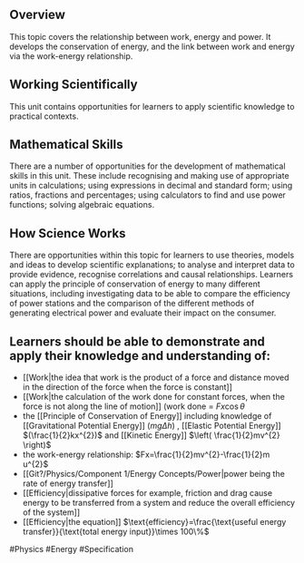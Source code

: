 ## Overview
This topic covers the relationship between work, energy and power. It develops the conservation of energy, and the link between work and energy via the work-energy relationship.
## Working Scientifically
This unit contains opportunities for learners to apply scientific knowledge to practical contexts.
## Mathematical Skills
There are a number of opportunities for the development of mathematical skills in this unit. These include recognising and making use of appropriate units in calculations; using expressions in decimal and standard form; using ratios, fractions and percentages; using calculators to find and use power functions; solving algebraic equations.
## How Science Works
There are opportunities within this topic for learners to use theories, models and ideas to develop scientific explanations; to analyse and interpret data to provide evidence, recognise correlations and causal relationships. Learners can apply the principle of conservation of energy to many different situations, including investigating data to be able to compare the efficiency of power stations and the comparison of the different methods of generating electrical power and evaluate their impact on the consumer.
## Learners should be able to demonstrate and apply their knowledge and understanding of:
- [[Work|the idea that work is the product of a force and distance moved in the direction of the force when the force is constant]]
- [[Work|the calculation of the work done for constant forces, when the force is not along the line of motion]] (work done = $Fx\cos\theta$
- the [[Principle of Conservation of Energy]] including knowledge of [[Gravitational Potential Energy]] $(mg\Delta h)$ , [[Elastic Potential Energy]] $(\frac{1}{2}kx^{2})$ and [[Kinetic Energy]] $\left( \frac{1}{2}mv^{2} \right)$
- the work-energy relationship: $Fx=\frac{1}{2}mv^{2}-\frac{1}{2}m u^{2}$
- [[Git?/Physics/Component 1/Energy Concepts/Power|power being the rate of energy transfer]]
- [[Efficiency|dissipative forces for example, friction and drag cause energy to be transferred from a system and reduce the overall efficiency of the system]]
- [[Efficiency|the equation]] $\text{efficiency}=\frac{\text{useful energy transfer}}{\text{total energy input}}\times 100\%$

#Physics #Energy #Specification

